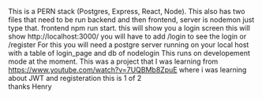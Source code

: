 This is a PERN stack (Postgres, Express, React, Node).
This also has two files that need to be run backend and then frontend,
server is nodemon just type that.
frontend npm run start.
this will show you a login screen
this will show http://localhost:3000/
you will have to add /login to see the login
or /register
For this you will need a postgre server running on your local host
with a table of login_page and db of nodelogin
This runs on developement mode at the moment. 
This was a project that I was learning from https://www.youtube.com/watch?v=7UQBMb8ZpuE where i was learning about JWT and registeration this is 1 of 2  
thanks Henry 
